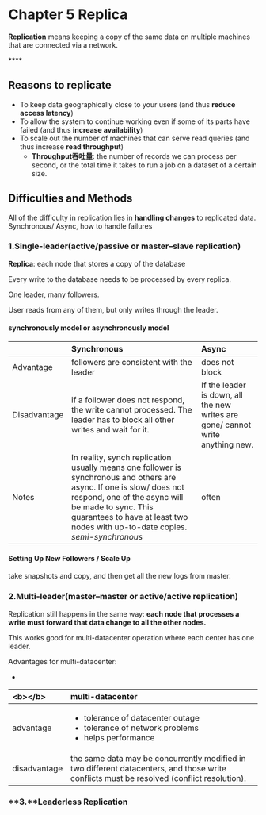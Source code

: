 # Chapter 5 Replica

**Replication** means keeping a copy of the same data on multiple machines that are connected via a network.

\*\*\*\*

## Reasons to replicate

* To keep data geographically close to your users \(and thus **reduce access latency**\) 
* To allow the system to continue working even if some of its parts have failed \(and thus **increase availability**\) 
* To scale out the number of machines that can serve read queries \(and thus increase **read throughput**\)
  * **Throughput吞吐量**: the number of records we can process per second, or the total time it takes to run a job on a dataset of a certain size.

## Difficulties and Methods

All of the difficulty in replication lies in **handling changes** to replicated data. Synchronous/ Async, how to handle failures

### 1.Single-leader\(active/passive or master–slave replication\)

**Replica**: each node that stores a copy of the database

Every write to the database needs to be processed by every replica.

One leader, many followers.

User reads from any of them, but only writes through the leader. 

#### synchronously model or asynchronously model

|  | Synchronous | Async |
| :--- | :--- | :--- |
| Advantage | followers are consistent with the leader | does not block |
| Disadvantage | if a follower does not respond, the write cannot processed. The leader has to block all other writes and wait for it.  | If the leader is down, all the new writes are gone/ cannot write anything new.  |
| Notes | In reality, synch replication usually means one follower is synchronous and others are async. If one is slow/ does not respond, one of the async will be made to sync. This guarantees to have at least two nodes with up-to-date copies.  _semi-synchronous_  | often |

#### Setting Up New Followers / Scale Up

take snapshots and copy, and then get all the new logs from master. 

### 2.Multi-leader\(master–master or active/active replication\)

Replication still happens in the same way: **each node that processes a write must forward that data change to all the other nodes.**

This works good for multi-datacenter operation where each center has one leader. 

Advantages for multi-datacenter:

* 
<table>
  <thead>
    <tr>
      <th style="text-align:left">&lt;b&gt;&lt;/b&gt;</th>
      <th style="text-align:left"><b> multi-datacenter</b>
      </th>
    </tr>
  </thead>
  <tbody>
    <tr>
      <td style="text-align:left">advantage</td>
      <td style="text-align:left">
        <p></p>
        <ul>
          <li>tolerance of datacenter outage</li>
          <li>tolerance of network problems</li>
          <li>helps performance</li>
        </ul>
      </td>
    </tr>
    <tr>
      <td style="text-align:left">disadvantage</td>
      <td style="text-align:left">the same data may be concurrently modified in two different datacenters,
        and those write conflicts must be resolved (conflict resolution).</td>
    </tr>
  </tbody>
</table>

### **3.**Leaderless Replication



